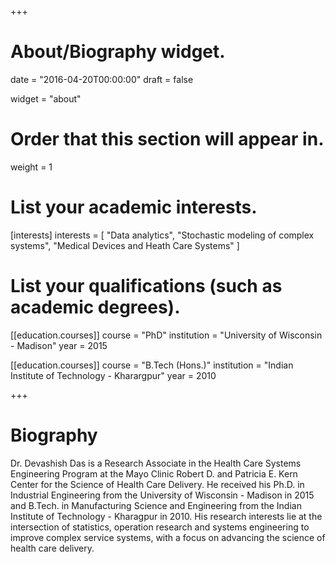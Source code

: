 +++
# About/Biography widget.

date = "2016-04-20T00:00:00"
draft = false

widget = "about"

# Order that this section will appear in.
weight = 1

# List your academic interests.
[interests]
  interests = [
    "Data analytics",
    "Stochastic modeling of complex systems",
    "Medical Devices and Heath Care Systems"
  ]

# List your qualifications (such as academic degrees).
[[education.courses]]
  course = "PhD"
  institution = "University of Wisconsin - Madison"
  year = 2015

[[education.courses]]
  course = "B.Tech (Hons.)"
  institution = "Indian Institute of Technology - Kharargpur"
  year = 2010
 
+++

# Biography

Dr. Devashish Das is a Research Associate in the Health Care Systems Engineering Program at the Mayo Clinic Robert D. and Patricia E. Kern Center for the Science of Health Care Delivery. He received his Ph.D. in Industrial Engineering from the University of Wisconsin - Madison in 2015 and B.Tech. in Manufacturing Science and Engineering from the Indian Institute of Technology - Kharagpur in 2010. His research interests lie at the intersection of statistics, operation research and systems engineering to improve complex service systems, with a focus on advancing the science of health care delivery.

